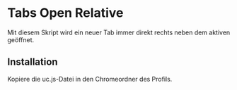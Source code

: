 # Tabs Open Relative
Mit diesem Skript wird ein neuer Tab immer direkt rechts neben dem aktiven geöffnet.

## Installation
Kopiere die uc.js-Datei in den Chromeordner des Profils.
